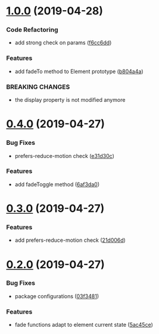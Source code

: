 # [1.0.0](https://github.com/matteobad/vanilla-fade/compare/v0.4.0...v1.0.0) (2019-04-28)


### Code Refactoring

* add strong check on params ([f6cc6dd](https://github.com/matteobad/vanilla-fade/commit/f6cc6dd))


### Features

* add fadeTo method to Element prototype ([b804a4a](https://github.com/matteobad/vanilla-fade/commit/b804a4a))


### BREAKING CHANGES

* the display property is not modified anymore

# [0.4.0](https://github.com/matteobad/vanilla-fade/compare/v0.3.0...v0.4.0) (2019-04-27)


### Bug Fixes

* prefers-reduce-motion check ([e31d30c](https://github.com/matteobad/vanilla-fade/commit/e31d30c))


### Features

* add fadeToggle method ([6af3da0](https://github.com/matteobad/vanilla-fade/commit/6af3da0))

# [0.3.0](https://github.com/matteobad/vanilla-fade/compare/v0.2.0...v0.3.0) (2019-04-27)


### Features

* add prefers-reduce-motion check ([21d006d](https://github.com/matteobad/vanilla-fade/commit/21d006d))

# [0.2.0](https://github.com/matteobad/vanilla-fade/compare/v0.1.1...v0.2.0) (2019-04-27)


### Bug Fixes

* package configurations ([03f3481](https://github.com/matteobad/vanilla-fade/commit/03f3481))


### Features

* fade functions adapt to element current state ([5ac45ce](https://github.com/matteobad/vanilla-fade/commit/5ac45ce))
